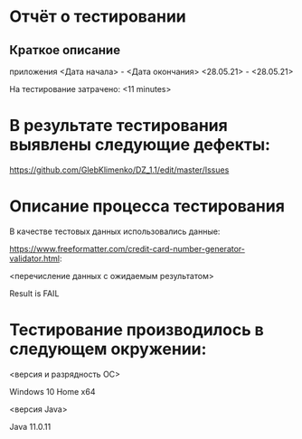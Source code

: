 # Отчёт о тестировании<IntelliJ IDEA Community Edition>

## Краткое описание
 приложения 
  <IntelliJ IDEA Community Edition>
<Дата начала> - <Дата окончания>
<28.05.21> - <28.05.21>

На тестирование затрачено: <11 minutes>

# В результате тестирования выявлены следующие дефекты:

<https://github.com/GlebKlimenko/DZ_1.1/edit/master/Issues>

# Описание процесса тестирования

В качестве тестовых данных использовались данные: 
  
  <https://www.freeformatter.com/credit-card-number-generator-validator.html>:

<перечисление данных с ожидаемым результатом>
  
  Result is FAIL

# Тестирование производилось в следующем окружении:

<версия и разрядность ОС>
  
Windows 10 Home x64
  
<версия Java>
  
Java 11.0.11
